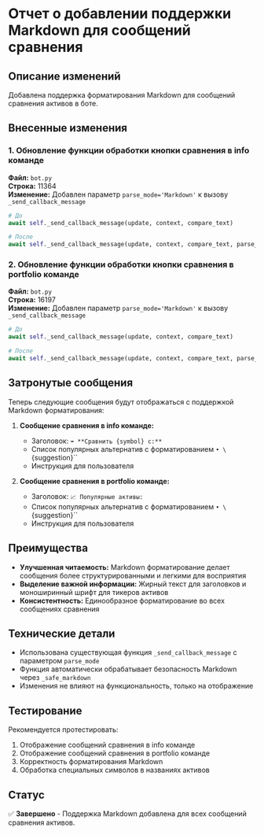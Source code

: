 # Отчет о добавлении поддержки Markdown для сообщений сравнения

## Описание изменений

Добавлена поддержка форматирования Markdown для сообщений сравнения активов в боте.

## Внесенные изменения

### 1. Обновление функции обработки кнопки сравнения в info команде

**Файл:** `bot.py`  
**Строка:** 11364  
**Изменение:** Добавлен параметр `parse_mode='Markdown'` к вызову `_send_callback_message`

```python
# До
await self._send_callback_message(update, context, compare_text)

# После
await self._send_callback_message(update, context, compare_text, parse_mode='Markdown')
```

### 2. Обновление функции обработки кнопки сравнения в portfolio команде

**Файл:** `bot.py`  
**Строка:** 16197  
**Изменение:** Добавлен параметр `parse_mode='Markdown'` к вызову `_send_callback_message`

```python
# До
await self._send_callback_message(update, context, compare_text)

# После
await self._send_callback_message(update, context, compare_text, parse_mode='Markdown')
```

## Затронутые сообщения

Теперь следующие сообщения будут отображаться с поддержкой Markdown форматирования:

1. **Сообщение сравнения в info команде:**
   - Заголовок: `➡️ **Сравнить {symbol} с:**`
   - Список популярных альтернатив с форматированием `• \`{suggestion}\``
   - Инструкция для пользователя

2. **Сообщение сравнения в portfolio команде:**
   - Заголовок: `📈 Популярные активы:`
   - Список популярных альтернатив с форматированием `• \`{suggestion}\``
   - Инструкция для пользователя

## Преимущества

- **Улучшенная читаемость:** Markdown форматирование делает сообщения более структурированными и легкими для восприятия
- **Выделение важной информации:** Жирный текст для заголовков и моноширинный шрифт для тикеров активов
- **Консистентность:** Единообразное форматирование во всех сообщениях сравнения

## Технические детали

- Использована существующая функция `_send_callback_message` с параметром `parse_mode`
- Функция автоматически обрабатывает безопасность Markdown через `_safe_markdown`
- Изменения не влияют на функциональность, только на отображение

## Тестирование

Рекомендуется протестировать:
1. Отображение сообщений сравнения в info команде
2. Отображение сообщений сравнения в portfolio команде
3. Корректность форматирования Markdown
4. Обработка специальных символов в названиях активов

## Статус

✅ **Завершено** - Поддержка Markdown добавлена для всех сообщений сравнения активов.
